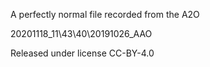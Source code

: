 A perfectly normal file recorded from the A2O

20201118_11\43\40\20191026_AAO

Released under license CC-BY-4.0